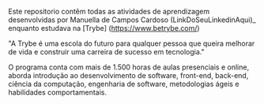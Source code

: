 Este repositorio contêm todas as atividades de aprendizagem desenvolvidas por Manuella de Campos Cardoso (LinkDoSeuLinkedinAqui)_ enquanto estudava na [Trybe] (https://www.betrybe.com/)

"A Trybe é uma escola do futuro para qualquer pessoa que queira melhorar de vida e construir uma carreira de sucesso em tecnologia."

O programa conta com mais de 1.500 horas de aulas presenciais e online, aborda introdução ao desenvolvimento de software, front-end, back-end, ciência da computação, engenharia de software, metodologias ágeis e habilidades comportamentais.
